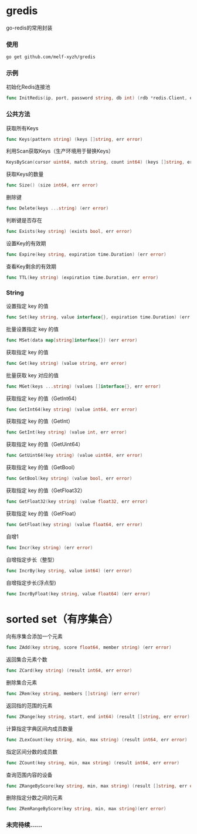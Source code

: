 # gredis
go-redis的常用封装

### 使用

```bash
go get github.com/melf-xyzh/gredis
```

### 示例

初始化Redis连接池

```go
func InitRedis(ip, port, password string, db int) (rdb *redis.Client, err error)
```

### 公共方法

获取所有Keys

```go
func Keys(pattern string) (keys []string, err error)
```

利用Scan获取Keys（生产环境用于替换Keys）

```go
KeysByScan(cursor uint64, match string, count int64) (keys []string, err error)
```

获取Keys的数量

```go
func Size() (size int64, err error)
```

删除键

```go
func Delete(keys ...string) (err error) 
```

判断键是否存在

```go
func Exists(key string) (exists bool, err error)
```

设置Key的有效期

```go
func Expire(key string, expiration time.Duration) (err error)
```

查看Key剩余的有效期

```go
func TTL(key string) (expiration time.Duration, err error)
```

### String

设置指定 key 的值

```go
func Set(key string, value interface{}, expiration time.Duration) (err error) 
```

批量设置指定 key 的值

```go
func MSet(data map[string]interface{}) (err error) 
```

获取指定 key 的值

```go
func Get(key string) (value string, err error) 
```

批量获取 key 对应的值

```go
func MGet(keys ...string) (values []interface{}, err error)
```

获取指定 key 的值（GetInt64）

```go
func GetInt64(key string) (value int64, err error) 
```

获取指定 key 的值（GetInt）

```go
func GetInt(key string) (value int, err error)
```

获取指定 key 的值（GetUint64）

```go
func GetUint64(key string) (value uint64, err error)
```

获取指定 key 的值（GetBool）

```go
func GetBool(key string) (value bool, err error)
```

获取指定 key 的值（GetFloat32）

```go
func GetFloat32(key string) (value float32, err error) 
```

获取指定 key 的值（GetFloat）

```go
func GetFloat(key string) (value float64, err error)
```

自增1

```go
func Incr(key string) (err error)
```

自增指定步长（整型）

```go
func IncrBy(key string, value int64) (err error)
```

自增指定步长(浮点型)

```go
func IncrByFloat(key string, value float64) (err error)
```

# sorted set（有序集合）

向有序集合添加一个元素

```go
func ZAdd(key string, score float64, member string) (err error)
```

返回集合元素个数

```go
func ZCard(key string) (result int64, err error)
```

删除集合元素

```go
func ZRem(key string, members []string) (err error)
```

返回指的范围的元素

```go
func ZRange(key string, start, end int64) (result []string, err error)
```

计算指定字典区间内成员数量

```go
func ZLexCount(key string, min, max string) (result int64, err error)
```

指定区间分数的成员数

```go
func ZCount(key string, min, max string) (result int64, err error)
```

查询范围内容的设备

```go
func ZRangeByScore(key string, min, max string) (result []string, err error)
```

删除指定分数之间的元素

```go
func ZRemRangeByScore(key string, min, max string)(err error)
```

### 未完待续……



